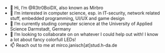 - 👋 Hi, I’m @R3tr0BoiDX, also known as Mirbro
- 👀 I’m interested in computer science, esp. in IT-security, network related stuff, embedded programming, UI/UX and game design
- 🌱 I’m currently studing computer science at the University of Applied Science Darmstadt, Germany
- 💞️ I’m looking to collaborate on on whatever I could help out with! I know a lot about fancy colorfull LEDs!
- 📫 Reach out to me at mirco.janisch[at]stud.h-da.de

<!---
R3tr0BoiDX/R3tr0BoiDX is a ✨ special ✨ repository because its `README.md` (this file) appears on your GitHub profile.
You can click the Preview link to take a look at your changes.
--->
